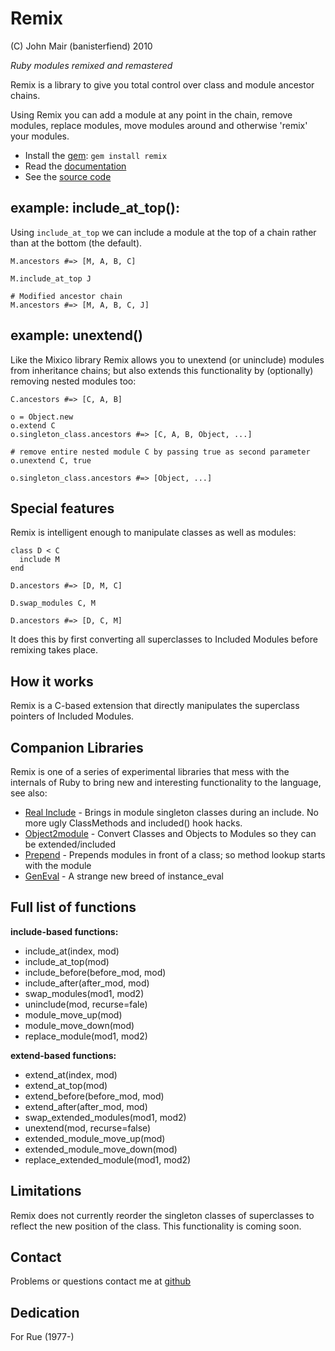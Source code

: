 Remix
=======

(C) John Mair (banisterfiend) 2010

_Ruby modules remixed and remastered_

Remix is a library to give you total control over class and module ancestor
chains. 

Using Remix you can add a module at any point in the chain,
remove modules, replace modules, move modules around and otherwise
'remix' your modules.

* Install the [gem](https://rubygems.org/gems/remix): `gem install remix`
* Read the [documentation](http://rdoc.info/github/banister/remix/master/file/README.markdown)
* See the [source code](http://github.com/banister/remix)

example: include_at_top():
--------------------------

Using `include_at_top` we can include a module at the top of a chain
rather than at the bottom (the default).

    M.ancestors #=> [M, A, B, C]
    
    M.include_at_top J
    
    # Modified ancestor chain
    M.ancestors #=> [M, A, B, C, J]
    
example: unextend()
--------------------

Like the Mixico library Remix allows you to unextend
(or uninclude) modules from inheritance chains; but also extends this
functionality by (optionally) removing nested modules too:

    C.ancestors #=> [C, A, B]
    
    o = Object.new
    o.extend C
    o.singleton_class.ancestors #=> [C, A, B, Object, ...]
    
    # remove entire nested module C by passing true as second parameter
    o.unextend C, true
    
    o.singleton_class.ancestors #=> [Object, ...]
    
Special features
------------------

Remix is intelligent enough to manipulate classes as well as
modules:

    class D < C
      include M
    end
    
    D.ancestors #=> [D, M, C]
    
    D.swap_modules C, M
    
    D.ancestors #=> [D, C, M]
    
It does this by first converting all superclasses to Included Modules
before remixing takes place.

How it works
--------------

Remix is a C-based extension that directly manipulates the superclass
pointers of Included Modules.

Companion Libraries
--------------------

Remix is one of a series of experimental libraries that mess with
the internals of Ruby to bring new and interesting functionality to
the language, see also:

* [Real Include](http://github.com/banister/real_include) - Brings in
  module singleton classes during an include. No more ugly ClassMethods and included() hook hacks.
* [Object2module](http://github.com/banister/object2module) - Convert Classes and Objects to Modules so they can be extended/included
* [Prepend](http://github.com/banister/prepend) - Prepends modules in front of a class; so method lookup starts with the module
* [GenEval](http://github.com/banister/gen_eval) - A strange new breed of instance_eval

Full list of functions
----------------------

**include-based functions:**

* include_at(index, mod)
* include_at_top(mod)
* include_before(before_mod, mod)
* include_after(after_mod, mod)
* swap_modules(mod1, mod2)
* uninclude(mod, recurse=fale)
* module_move_up(mod)
* module_move_down(mod)
* replace_module(mod1, mod2)

**extend-based functions:**

* extend_at(index, mod)
* extend_at_top(mod)
* extend_before(before_mod, mod)
* extend_after(after_mod, mod)
* swap_extended_modules(mod1, mod2)
* unextend(mod, recurse=false)
* extended_module_move_up(mod)
* extended_module_move_down(mod)
* replace_extended_module(mod1, mod2)

Limitations
------------

Remix does not currently reorder the singleton classes of superclasses
to reflect the new position of the class. This functionality is coming
soon.

Contact
-------

Problems or questions contact me at [github](http://github.com/banister)

Dedication
----------

For Rue (1977-)
